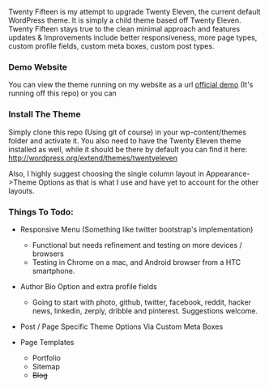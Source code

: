 Twenty Fifteen is my attempt to upgrade Twenty Eleven, the current default WordPress theme.  It is simply a child theme based off Twenty Eleven.  Twenty Fifteen stays true to the clean minimal approach and features updates & Improvements include better responsiveness, more page types, custom profile fields, custom meta boxes, custom post types.

### Demo Website
You can view the theme running on my website as a url <a href="http://montanaflynn.me/?theme=twentyfifteen">official demo</a> (It's running off this repo) or you can 

### Install The Theme

Simply clone this repo (Using git of course) in your wp-content/themes folder and activate it. You also need to have the Twenty Eleven theme installed as well, while it should be there by default you can find it here: http://wordpress.org/extend/themes/twentyeleven

Also, I highly suggest choosing the single column layout in Appearance->Theme Options as that is what I use and have yet to account for the other layouts.

### Things To Todo:

- Responsive Menu (Something like twitter bootstrap's implementation)
	- Functional but needs refinement and testing on more devices / browsers
	- Testing in Chrome on a mac, and Android browser from a HTC smartphone.

- Author Bio Option and extra profile fields 
	- Going to start with photo, github, twitter, facebook, reddit, hacker news, linkedin, zerply, dribble and pinterest.  Suggestions welcome.

- Post / Page Specific Theme Options Via Custom Meta Boxes

- Page Templates
	- Portfolio
	- Sitemap
	- <s>Blog</s>
	